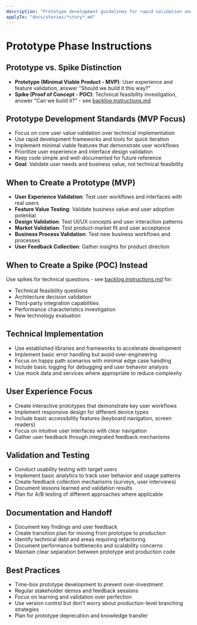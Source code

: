 ```yaml
---
description: "Prototype development guidelines for rapid validation and iteration"
applyTo: "docs/stories/*story*.md"
---
```


# Prototype Phase Instructions

## Prototype vs. Spike Distinction
- **Prototype (Minimal Viable Product - MVP)**: User experience and feature validation, answer "Should we build it this way?"
- **Spike (Proof of Concept - POC)**: Technical feasibility investigation, answer "Can we build it?" - see [backlog.instructions.md](./backlog.instructions.md#spike-management-framework)

## Prototype Development Standards (MVP Focus)
- Focus on core user value validation over technical implementation
- Use rapid development frameworks and tools for quick iteration
- Implement minimal viable features that demonstrate user workflows
- Prioritize user experience and interface design validation
- Keep code simple and well-documented for future reference
- **Goal**: Validate user needs and business value, not technical feasibility

## When to Create a Prototype (MVP)
- **User Experience Validation**: Test user workflows and interfaces with real users
- **Feature Value Testing**: Validate business value and user adoption potential  
- **Design Validation**: Test UI/UX concepts and user interaction patterns
- **Market Validation**: Test product-market fit and user acceptance
- **Business Process Validation**: Test new business workflows and processes
- **User Feedback Collection**: Gather insights for product direction

## When to Create a Spike (POC) Instead
Use spikes for technical questions - see [backlog.instructions.md](./backlog.instructions.md) for:
- Technical feasibility questions
- Architecture decision validation
- Third-party integration capabilities
- Performance characteristics investigation
- New technology evaluation

## Technical Implementation
- Use established libraries and frameworks to accelerate development
- Implement basic error handling but avoid over-engineering
- Focus on happy path scenarios with minimal edge case handling
- Include basic logging for debugging and user behavior analysis
- Use mock data and services where appropriate to reduce complexity

## User Experience Focus
- Create interactive prototypes that demonstrate key user workflows
- Implement responsive design for different device types
- Include basic accessibility features (keyboard navigation, screen readers)
- Focus on intuitive user interfaces with clear navigation
- Gather user feedback through integrated feedback mechanisms

## Validation and Testing
- Conduct usability testing with target users
- Implement basic analytics to track user behavior and usage patterns
- Create feedback collection mechanisms (surveys, user interviews)
- Document lessons learned and validation results
- Plan for A/B testing of different approaches where applicable

## Documentation and Handoff
- Document key findings and user feedback
- Create transition plan for moving from prototype to production
- Identify technical debt and areas requiring refactoring
- Document performance bottlenecks and scalability concerns
- Maintain clear separation between prototype and production code

## Best Practices
- Time-box prototype development to prevent over-investment
- Regular stakeholder demos and feedback sessions
- Focus on learning and validation over perfection
- Use version control but don't worry about production-level branching strategies
- Plan for prototype deprecation and knowledge transfer
